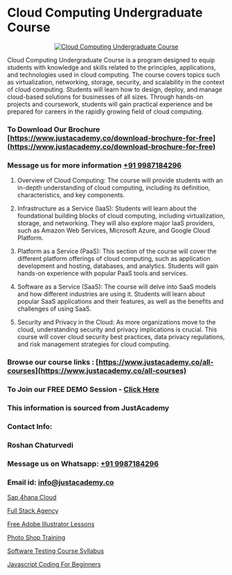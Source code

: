 # Cloud Computing Undergraduate Course

<p align="center">
  <a href="https://justacademy.co/all-courses">
    <img src="https://i.ibb.co/FJQ9DDy/cloud-computing.webp" alt="Cloud Computing Undergraduate Course">
  </a>
</p>


Cloud Computing Undergraduate Course is a program designed to equip students with knowledge and skills related to the principles, applications, and technologies used in cloud computing. The course covers topics such as virtualization, networking, storage, security, and scalability in the context of cloud computing. Students will learn how to design, deploy, and manage cloud-based solutions for businesses of all sizes. Through hands-on projects and coursework, students will gain practical experience and be prepared for careers in the rapidly growing field of cloud computing.
### To Download Our Brochure [https://www.justacademy.co/download-brochure-for-free](https://www.justacademy.co/download-brochure-for-free)
### Message us for more information [+91 9987184296](https://api.whatsapp.com/send?phone=919987184296)
1) Overview of Cloud Computing: The course will provide students with an in-depth understanding of cloud computing, including its definition, characteristics, and key components.

2) Infrastructure as a Service (IaaS): Students will learn about the foundational building blocks of cloud computing, including virtualization, storage, and networking. They will also explore major IaaS providers, such as Amazon Web Services, Microsoft Azure, and Google Cloud Platform.

3) Platform as a Service (PaaS): This section of the course will cover the different platform offerings of cloud computing, such as application development and hosting, databases, and analytics. Students will gain hands-on experience with popular PaaS tools and services.

4) Software as a Service (SaaS): The course will delve into SaaS models and how different industries are using it. Students will learn about popular SaaS applications and their features, as well as the benefits and challenges of using SaaS.

5) Security and Privacy in the Cloud: As more organizations move to the cloud, understanding security and privacy implications is crucial. This course will cover cloud security best practices, data privacy regulations, and risk management strategies for cloud computing.

### Browse our course links : [https://www.justacademy.co/all-courses](https://www.justacademy.co/all-courses) 
### To Join our FREE DEMO Session - [Click Here](https://www.justacademy.co/register-for-course-demo)


### This information is sourced from JustAcademy
### Contact Info:
### Roshan Chaturvedi
### Message us on Whatsapp: [+91 9987184296](https://api.whatsapp.com/send?phone=919987184296)
### Email id: [info@justacademy.co](mailto:info@justacademy.co)
                
[Sap 4hana Cloud](https://www.linkedin.com/pulse/sap-4hana-cloud-justacademy-thane-foxzc/)

[Full Stack Agency](https://www.linkedin.com/pulse/full-stack-agency-justacademy-thane-tvd4f/)

[Free Adobe Illustrator Lessons](https://medium.com/@justacademytraining/free-adobe-illustrator-lessons-bd664c91e1e0)

[Photo Shop Training](https://medium.com/@roneet705/photo-shop-training-ce6247a85abd)

[Software Testing Course Syllabus](https://justacademyin.github.io/justacademy/software-testing-course-syllabus)

[Javascript Coding For Beginners](https://justacademyin.github.io/Articles/Javascript-Coding-For-Beginners)

